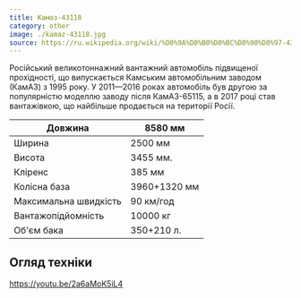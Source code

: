 ```yaml
---
title: Камаз-43118
category: other
image: ./kamaz-43118.jpg
source: https://ru.wikipedia.org/wiki/%D0%9A%D0%B0%D0%BC%D0%90%D0%97-43118
---
```


Російський великотоннажний вантажний автомобіль підвищеної прохідності, що випускається Камським автомобільним заводом (КамАЗ) з 1995 року. У 2011—2016 роках автомобіль був другою за популярністю моделлю заводу після КамАЗ-65115, а в 2017 році став вантажівкою, що найбільше продається на території Росії.

| Довжина               | 8580 мм      |
| --------------------- | ------------ |
| Ширина                | 2500 мм      |
| Висота                | 3455 мм.     |
| Кліренс               | 385 мм       |
| Колісна база          | 3960+1320 мм |
| Максимальна швидкість | 90 км/год    |
| Вантажопідйомність    | 10000 кг     |
| Об'єм бака            | 350+210 л.   |

## Огляд техніки

https://youtu.be/2a6aMoK5iL4
